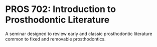 # PROS 702: Introduction to Prosthodontic Literature

A seminar designed to review early and classic prosthodontic literature common to fixed and removable prosthodontics.